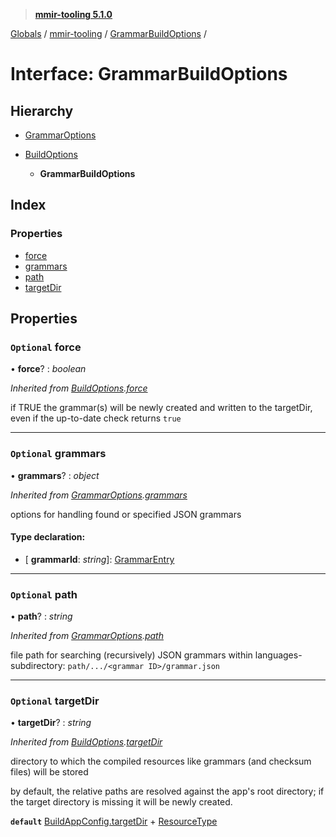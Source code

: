 > **[mmir-tooling 5.1.0](../README.md)**

[Globals](../README.md) / [mmir-tooling](../modules/mmir_tooling.md) / [GrammarBuildOptions](mmir_tooling.grammarbuildoptions.md) /

# Interface: GrammarBuildOptions

## Hierarchy

* [GrammarOptions](mmir_tooling.grammaroptions.md)

* [BuildOptions](mmir_tooling.buildoptions.md)

  * **GrammarBuildOptions**

## Index

### Properties

* [force](mmir_tooling.grammarbuildoptions.md#optional-force)
* [grammars](mmir_tooling.grammarbuildoptions.md#optional-grammars)
* [path](mmir_tooling.grammarbuildoptions.md#optional-path)
* [targetDir](mmir_tooling.grammarbuildoptions.md#optional-targetdir)

## Properties

### `Optional` force

• **force**? : *boolean*

*Inherited from [BuildOptions](mmir_tooling.buildoptions.md).[force](mmir_tooling.buildoptions.md#optional-force)*

if TRUE the grammar(s) will be newly created and written to the targetDir,
even if the up-to-date check returns `true`

___

### `Optional` grammars

• **grammars**? : *object*

*Inherited from [GrammarOptions](mmir_tooling.grammaroptions.md).[grammars](mmir_tooling.grammaroptions.md#optional-grammars)*

options for handling found or specified JSON grammars

#### Type declaration:

* \[ **grammarId**: *string*\]: [GrammarEntry](mmir_tooling.grammarentry.md)

___

### `Optional` path

• **path**? : *string*

*Inherited from [GrammarOptions](mmir_tooling.grammaroptions.md).[path](mmir_tooling.grammaroptions.md#optional-path)*

file path for searching (recursively) JSON grammars within languages-subdirectory:
`path/.../<grammar ID>/grammar.json`

___

### `Optional` targetDir

• **targetDir**? : *string*

*Inherited from [BuildOptions](mmir_tooling.buildoptions.md).[targetDir](mmir_tooling.buildoptions.md#optional-targetdir)*

directory to which the compiled resources like grammars (and checksum files) will be stored

by default, the relative paths are resolved against the app's root directory;
if the target directory is missing it will be newly created.

**`default`** [BuildAppConfig.targetDir](mmir_tooling.buildappconfig.md#optional-targetdir) + [ResourceType](../modules/mmir_tooling.md#resourcetype)